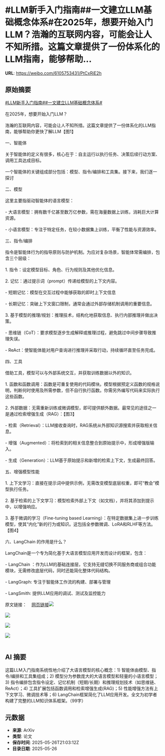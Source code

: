 # #LLM新手入门指南##一文建立LLM基础概念体系#在2025年，想要开始入门LLM？浩瀚的互联网内容，可能会让人不知所措。这篇文章提供了一份体系化的LLM指南，能够帮助...

**URL**: https://weibo.com/6105753431/PtCxRiE2h

## 原始摘要

<a href="https://m.weibo.cn/search?containerid=231522type%3D1%26t%3D10%26q%3D%23LLM%E6%96%B0%E6%89%8B%E5%85%A5%E9%97%A8%E6%8C%87%E5%8D%97%23&amp;extparam=%23LLM%E6%96%B0%E6%89%8B%E5%85%A5%E9%97%A8%E6%8C%87%E5%8D%97%23" data-hide=""><span class="surl-text">#LLM新手入门指南#</span></a><a href="https://m.weibo.cn/search?containerid=231522type%3D1%26t%3D10%26q%3D%23%E4%B8%80%E6%96%87%E5%BB%BA%E7%AB%8BLLM%E5%9F%BA%E7%A1%80%E6%A6%82%E5%BF%B5%E4%BD%93%E7%B3%BB%23&amp;extparam=%23%E4%B8%80%E6%96%87%E5%BB%BA%E7%AB%8BLLM%E5%9F%BA%E7%A1%80%E6%A6%82%E5%BF%B5%E4%BD%93%E7%B3%BB%23" data-hide=""><span class="surl-text">#一文建立LLM基础概念体系#</span></a><br><br>在2025年，想要开始入门LLM？<br><br>浩瀚的互联网内容，可能会让人不知所措。这篇文章提供了一份体系化的LLM指南，能够帮助你更快了解LLM【图1】<br><br>一、智能体<br><br>关于智能体的定义有很多，核心在于：自主运行以执行任务、决策后续行动方案、调用工具达成目标。<br><br>一个智能体的关键组成部分包括：模型、指令/编排和工具集。接下来，我们逐一探讨<br><br>二、模型<br><br>这里主要指驱动智能体的语言模型：<br><br>- 大语言模型：拥有数千亿甚至数万亿参数，需在海量数据上训练，消耗巨大计算资源。<br><br>- 小语言模型：专注于特定任务，在较小数据集上训练，平衡了性能与资源效率。<br><br>三、指令/编排<br><br>指令是智能体行为的指导原则与防护机制。为应对复杂场景，智能体常需编排，包含三个层级：<br><br>1. 指令：设定模型目标、角色、行为规则及其他优化信息。<br><br>2. 记忆：通过提示词（prompt）传递给模型的上下文内容。<br><br>- 短期记忆：模型在交互过程中能够获取的即时上下文信息<br><br>- 长期记忆：突破上下文窗口限制，通常会通过外部存储机制调用的重要信息。<br><br>3. 基于模型的推理/规划：推理技术，结构化地获取信息、执行内部推理并做出决策。<br><br>- 思维链（CoT）：要求模型逐步生成解释或推理过程，避免跳过中间步骤导致推理失误。<br><br>- ReAct：使智能体能对用户查询进行推理并采取行动，持续循环直至任务完成。<br><br>四、工具<br><br>借助工具，模型可以与外部系统交互，并获取训练数据以外的知识。<br><br>1. 函数和函数调用：函数是可重复使用的代码模块。模型根据预定义函数的规格说明，判断何时使用及所需参数，但不自行执行函数。你需另外编写代码来实际执行这些函数。<br><br>2. 外部数据：无需重新训练或微调模型，即可提供额外数据。最常见的途径之一是通过检索增强生成（RAG）：【图3】<br>  <br>  - 检索（Retrieval）：LLM接收查询时，RAG系统从外部知识源搜索并获取相关信息。<br><br>  - 增强（Augmented）：将检索到的相关信息整合到原始提示中，形成增强版输入。<br><br>  - 生成（Generation）：LLM基于原始提示和新增的检索上下文，生成最终回答。<br><br>五、增强模型性能<br><br>1. 上下文学习：直接在提示词中提供示例，无需改变模型底层权重，即可“教会”模型执行任务。<br><br>2. 基于检索的上下文学习：模型检索外部上下文（如文档），并将其添加到提示中，以增强响应。<br><br>3. 基于微调的学习（Fine-tuning based Learning）：在特定数据集上进一步训练模型，使其“内化”新的行为或知识。这包括全参数微调、LoRA和RLHF等方法。【图4】<br><br>六、LangChain 的作用是什么？<br><br>LangChain是一个专为简化基于大语言模型应用开发而设计的框架，包含：<br><br>- LangChain ：作为LLM的基础连接层，它支持无缝切换不同服务商或组合功能模块，无需修改底层代码，同时还能简化整体代码结构。<br><br>- LangGraph: 专注于智能体工作流的构建、部署与管理<br><br>- LangSmith: 提供LLM应用的调试、测试及监控能力<br><br>原文链接：<a href="https://weibo.cn/sinaurl?u=https%3A%2F%2Ftowardsdatascience.com%2Fnew-to-llms-start-here%2F" data-hide=""><span class="url-icon"><img style="width: 1rem;height: 1rem" src="https://h5.sinaimg.cn/upload/2015/09/25/3/timeline_card_small_web_default.png" referrerpolicy="no-referrer"></span><span class="surl-text">网页链接</span></a><img style="" src="https://tvax2.sinaimg.cn/large/006Fd7o3gy1i1szyb8j9yj37ex3xnb2a.jpg" referrerpolicy="no-referrer"><br><br><img style="" src="https://tvax2.sinaimg.cn/large/006Fd7o3gy1i1szy9sc9wj30cz0bq406.jpg" referrerpolicy="no-referrer"><br><br><img style="" src="https://tvax1.sinaimg.cn/large/006Fd7o3gy1i1szybrfmpj30sg0g00va.jpg" referrerpolicy="no-referrer"><br><br><img style="" src="https://tvax1.sinaimg.cn/large/006Fd7o3gy1i1szydmhj9j30jp04r75e.jpg" referrerpolicy="no-referrer"><br><br>

## AI 摘要

这篇LLM入门指南系统性地介绍了大语言模型的核心概念：1) 智能体由模型、指令/编排和工具集组成；2) 模型分为参数庞大的大语言模型和轻量的小语言模型；3) 指令编排包含指令设定、记忆机制（短期/长期）和推理规划技术（如思维链、ReAct）；4) 工具扩展包括函数调用和检索增强生成(RAG)；5) 性能增强方法有上下文学习、微调技术等；6) LangChain框架简化了LLM应用开发。全文为初学者构建了完整的LLM知识体系框架。（99字）

## 元数据

- **来源**: ArXiv
- **类型**: 论文
- **保存时间**: 2025-05-26T21:03:12Z
- **目录日期**: 2025-05-26
